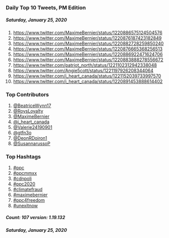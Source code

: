 ### Daily Top 10 Tweets, PM Edition
##### Saturday, January 25, 2020
 1) https://www.twitter.com/MaximeBernier/status/1220886575124504576
 2) https://www.twitter.com/MaximeBernier/status/1220876187423182849
 3) https://www.twitter.com/MaximeBernier/status/1220882728259850240
 4) https://www.twitter.com/MaximeBernier/status/1220876665368256513
 5) https://www.twitter.com/MaximeBernier/status/1220886922471624706
 6) https://www.twitter.com/MaximeBernier/status/1220883888278556672
 7) https://www.twitter.com/patriot_north/status/1221102312942338048
 8) https://www.twitter.com/Angie5cott/status/1221197926208344064
 9) https://www.twitter.com/i_heart_canada/status/1221152039733997570
10) https://www.twitter.com/i_heart_canada/status/1220891453888614402

### Top Contributors
  1) [@BeatriceWynn17](https://www.twitter.com/BeatriceWynn17)
  2) [@RoysLoyalty](https://www.twitter.com/RoysLoyalty)
  3) [@MaximeBernier](https://www.twitter.com/MaximeBernier)
  4) [@i_heart_canada](https://www.twitter.com/i_heart_canada)
  5) [@Valerie24190901](https://www.twitter.com/Valerie24190901)
  6) [@gtfn3o](https://www.twitter.com/gtfn3o)
  7) [@DeonRDoiron1](https://www.twitter.com/DeonRDoiron1)
  8) [@SusannarussoP](https://www.twitter.com/SusannarussoP)


### Top Hashtags

  1) [#ppc](https://www.twitter.com/hashtag/ppc)
  2) [#ppcmmxx](https://www.twitter.com/hashtag/ppcmmxx)
  3) [#cdnpoli](https://www.twitter.com/hashtag/cdnpoli)
  4) [#ppc2020](https://www.twitter.com/hashtag/ppc2020)
  5) [#climatefraud](https://www.twitter.com/hashtag/climatefraud)
  6) [#maximebernier](https://www.twitter.com/hashtag/maximebernier)
  7) [#ppc4freedom](https://www.twitter.com/hashtag/ppc4freedom)
  8) [#unexitnow](https://www.twitter.com/hashtag/unexitnow)

##### Count: 107	version: 1.19.132
##### Saturday, January 25, 2020

